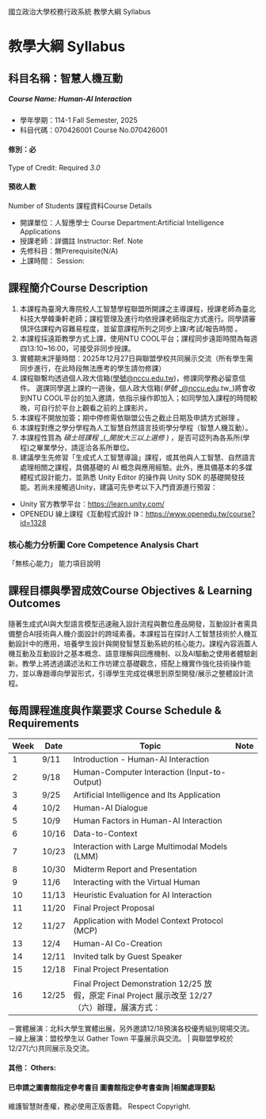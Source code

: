 國立政治大學校務行政系統 教學大綱 Syllabus
# 教學大綱 Syllabus
##  科目名稱：智慧人機互動
#####  Course Name: Human-AI Interaction
  * 學年學期：114-1 Fall Semester, 2025 
  * 科目代碼：070426001 Course No.070426001
#### 修別：必
Type of Credit: Required 
_3.0_
#### 預收人數
Number of Students
課程資料Course Details
  * 開課單位：人智應學士 Course Department:Artificial Intelligence Applications 
  * 授課老師：詳備註 Instructor: Ref. Note 
  * 先修科目：無Prerequisite(N/A)
  * 上課時間： Session: 
##  課程簡介Course Description
  1. 本課程為臺灣大專院校人工智慧學程聯盟所開課之主導課程，授課老師為臺北科技大學韓秉軒老師；課程管理及進行均依授課老師指定方式進行。同學請審慎評估課程內容難易程度，並留意課程所列之同步上課/考試/報告時間 。
  2. 本課程採遠距教學方式上課，使用NTU COOL平台；課程同步遠距時間為每週四13:10~16:00，可接受非同步授課。
  3. 實體期末評量時間：2025年12月27日與聯盟學校共同展示交流（所有學生需同步進行，在此時段無法應考的學生請勿修課）
  4. 課程聯繫均透過個人政大信箱(學號@nccu.edu.tw)，修課同學務必留意信件。 選課同學選上課約一週後，個人政大信箱(_學號_ _@nccu.edu.tw_)將會收到NTU COOL平台的加入邀請，依指示操作即加入；如同學加入課程的時間較晚，可自行於平台上觀看之前的上課影片。
  5. 本課程不開放加簽；期中停修需依聯盟公告之截止日期及申請方式辦理 。
  6. 本課程對應之學分學程為人工智慧自然語言技術學分學程（智慧人機互動）。
  7. 本課程性質為 _碩士班課程_ _(__開放大三以上選修_ _)_ ，是否可認列為各系所(學程)之畢業學分，請逕洽各系所單位。
  8. 建議學生先修習「生成式人工智慧導論」課程，或其他與人工智慧、自然語言處理相關之課程，具備基礎的 AI 概念與應用經驗。此外，應具備基本的多媒體程式設計能力，並熟悉 Unity Editor 的操作與 Unity SDK 的基礎開發技能。若尚未接觸過Unity，建議可先參考以下入門資源進行預習：
- Unity 官方教學平台：https://learn.unity.com/  
- OPENEDU 線上課程《互動程式設計 I》：https://www.openedu.tw/course?id=1328
###  核心能力分析圖 Core Competence Analysis Chart
「無核心能力」 
能力項目說明
##  課程目標與學習成效Course Objectives & Learning Outcomes 
隨著生成式AI與大型語言模型迅速融入設計流程與數位產品開發，互動設計者需具備整合AI技術與人機介面設計的跨域素養。本課程旨在探討人工智慧技術於人機互動設計中的應用，培養學生設計與開發智慧互動系統的核心能力。課程內容涵蓋人機互動及互動設計之基本概念、語意理解與回應機制、以及AI驅動之使用者體驗創新。教學上將透過講述法和工作坊建立基礎觀念，搭配上機實作強化技術操作能力，並以專題導向學習形式，引導學生完成從構思到原型開發/展示之整體設計流程。
##  每周課程進度與作業要求 Course Schedule & Requirements
Week |  Date |  Topic |  Note  
---|---|---|---  
1 |  9/11  |  Introduction - Human-AI Interaction  |   
2 |  9/18  |  Human-Computer Interaction (Input-to-Output)  |   
3 |  9/25  |  Artificial Intelligence and Its Application  |   
4 |  10/2  |  Human-AI Dialogue  |   
5 |  10/9  |  Human Factors in Human-AI Interaction  |   
6 |  10/16  |  Data-to-Context  |   
7 |  10/23  |  Interaction with Large Multimodal Models (LMM)  |   
8 |  10/30  |  Midterm Report and Presentation  |   
9 |  11/6  |  Interacting with the Virtual Human  |   
10 |  11/13  |  Heuristic Evaluation for AI Interaction  |   
11 |  11/20  |  Final Project Proposal  |   
12 |  11/27  |  Application with Model Context Protocol (MCP)  |   
13 |  12/4  |  Human-AI Co-Creation  |   
14 |  12/11  |  Invited talk by Guest Speaker  |   
15 |  12/18  |  Final Project Presentation  |   
16 |  12/25  |  Final Project Demonstration  12/25 放假，原定 Final Project 展示改至 12/27（六）辦理，展演方式：  
－實體展演：北科大學生實體出展，另外邀請12/18預演各校優秀組別現場交流。  
－線上展演：盟校學生以 Gather Town 平臺展示與交流。 |  與聯盟學校於12/27(六)共同展示及交流。   
####  其他： Others:
####  已申請之圖書館指定參考書目  圖書館指定參考書查詢 |相關處理要點
維護智慧財產權，務必使用正版書籍。 Respect Copyright.